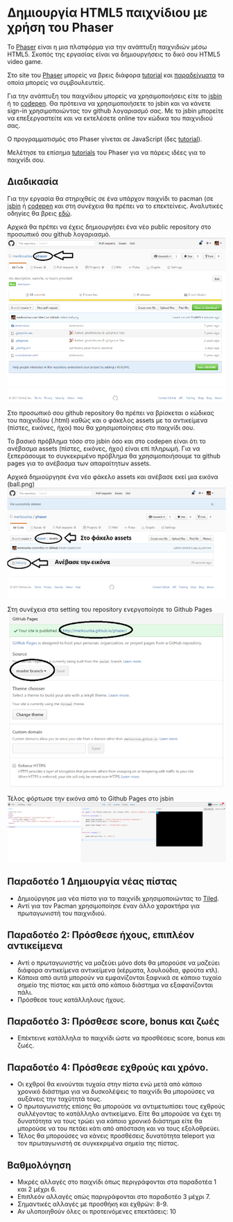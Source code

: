 # Δημιουργία HTML5 παιχνίδιου με χρήση του Phaser

To [Phaser](http://phaser.io/) είναι η μια πλατφόρμα για την ανάπτυξη παιχνιδιών μέσω HTML5. Σκοπός της εργασίας είναι να δημιουργήσεις το δικό σου HTML5 video game. 
 
Στο site του [Phaser](http://phaser.io/) μπορείς να βρεις διάφορα [tutorial](http://phaser.io/learn) και [παραδείγματα](http://phaser.io/examples) τα οποία μπορείς να συμβουλευτείς.
 
Για την ανάπτυξη του παιχνίδιου μπορείς να χρησιμοποιήσεις είτε το [jsbin](http://jsbin.com/?js,output) ή το [codepen](http://codepen.io/). Θα πρότεινα να χρησιμοποιήσετε το jsbin και να κάνετε sign-in χρησιμοποιώντας τον github λογαριασμό σας. Με το jsbin μπορείτε να επεξεργαστείτε και να εκτελέσετε online τον κώδικα του παιχνιδιού σας.
 
Ο προγραμματισμός στο Phaser γίνεται σε JavaScript (δες [tutorial](http://www.w3schools.com/js/)).

Μελέτησε τα επίσημα [tutorials](https://phaser.io/learn/official-tutorials) του Phaser για να πάρεις ιδέες για το παιχνίδι σου.

## Διαδικασία 

Για την εργασία θα στηριχθείς σε ένα υπάρχον παιχνίδι το pacman (σε [jsbin](http://jsbin.com/behola/1/edit?js,output) ή [codepen](http://codepen.io/photonstorm/pen/emeRJW?editors=001) και στη συνέχεια θα πρέπει να το επεκτείνεις. Αναλυτικές οδηγίες θα βρεις [εδώ](https://phaser.io/tutorials/coding-tips-005).

Αρχικά θα πρέπει να έχεις δημιουργήσει ένα νέο public repository στο προσωπικό σου github λογαριασμό.
![ScreenShot](1.png)

Στο προσωπικό σου github repository θα πρέπει να βρίσκεται ο κώδικας του παιχνιδίου (.html) καθώς και ο φάκελος assets με τα αντικείμενα (πίστες, εικόνες, ήχοι) που θα χρησιμοποίησεις στο παιχνίδι σου.

Το βασικό πρόβλημα τόσο στο jsbin όσο και στο codepen είναι ότι το ανέβασμα assets (πίστες, εικόνες, ήχοι) είναι επί πληρωμή. Για να ξεπεράσουμε το συγκεκριμένο πρόβλημα θα χρησιμοποιήσουμε τα github pages για το ανέβασμα των απαραίτητων assets.

Αρχικά δημιούργησε ένα νέο φάκελο assets και ανέβασε εκεί μια εικόνα (ball.png)
![ScreenShot](2.png)
 
Στη συνέχεια στα setting του repository ενεργοποίησε το Github Pages
![ScreenShot](3.png)

Τέλος φόρτωσε την εικόνα από το Github Pages στο jsbin
![ScreenShot](4.png)

## Παραδοτέο 1 Δημιουργία νέας πίστας

- Δημιούργησε μια νέα πίστα για το παιχνίδι  χρησιμοποιώντας το [Tiled](http://www.mapeditor.org/). 
- Αντί για τον Pacman χρησιμοποίησε έναν άλλο χαρακτήρα για πρωταγωνιστή του παιχνιδιού. 

## Παραδοτέο 2: Πρόσθεσε ήχους, επιπλέον αντικείμενα
- Αντί ο πρωταγωνιστής να μαζεύει μόνο dots θα μπορούσε να μαζεύει διάφορα αντικείμενα αντικείμενα (κέρματα, λουλούδια, φρούτα κτλ). 
- Κάποια από αυτά μπορούν να εμφανίζονται ξαφνικά σε κάποιο τυχαίο σημείο της πίστας και μετά από κάποιο διάστημα να εξαφανίζονται πάλι.
- Πρόσθεσε τους κατάλληλους ήχους.

## Παραδοτέο 3: Πρόσθεσε score, bonus και ζωές

- Επέκτεινε κατάλληλα το παιχνίδι ώστε να προσθέσεις score, bonus και ζωές. 

## Παραδοτέο 4: Πρόσθεσε εχθρούς και χρόνο.

- Οι εχθροί θα κινούνται τυχαία στην πίστα ενώ μετά από κάποιο χρονικό διάστημα για να δυσκολέψεις το παιχνίδι θα μπορούσες να αυξάνεις την ταχύτητά τους. 
- Ο πρωταγωνιστής επίσης θα μπορούσε να αντιμετωπίσει τους εχθρούς συλλέγοντας το κατάλληλο αντικείμενο. Είτε θα μπορούσε να έχει τη δυνατότητα να τους τρώει για κάποιο χρονικό διάστημα είτε θα μπορούσε να του πετάει κάτι από απόσταση και να τους εξολοθρεύει.
- Τέλος θα μπορούσες να κάνεις προσθέσεις δυνατότητα teleport για τον πρωταγωνιστή σε συγκεκριμένα σημεία της πίστας.

 ## Βαθμολόγηση
 - Μικρές αλλαγές στο παιχνίδι όπως περιγράφονται στα παραδοτέα 1 και 2 μέχρι 6. 
 - Επιπλεόν αλλαγές οπώς παριγράφονται στο παραδοτέο 3 μέχρι 7.
 - Σημαντικές αλλαγές με προσθήκη και εχθρών: 8-9.
 - Αν υλοποιηθούν όλες οι προτεινόμενες επεκτάσεις: 10
 
 
 
 




 

 
